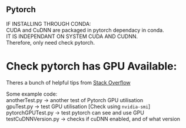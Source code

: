 ## Pytorch
IF INSTALLING THROUGH CONDA:  
CUDA and CuDNN are packaged in pytorch dependacy in conda.  
IT IS INDEPENDANT ON SYSTEM CUDA AND CUDNN.  
Therefore, only need check pytorch.


# Check pytorch has GPU Available:  
Theres a bunch of helpful tips from [Stack Overflow](https://stackoverflow.com/questions/48152674/how-to-check-if-pytorch-is-using-the-gpu)   

Some example code:  
anotherTest.py -> another test of Pytorch GPU utilisation  
gpuTest.py -> test GPU utilisation [Check using `nvidia-smi`]  
pytorchGPUTest.py -> test pytorch can see and use GPU  
testCuDNNVersion.py -> checks if cuDNN enabled, and of what version  